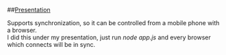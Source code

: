 ##[Presentation](http://eirikb.github.com/cloudml-master-thesis/presentation/#landing)


Supports synchronization, so it can be controlled from a mobile phone with a browser.  
I did this under my presentation, just run _node app.js_ and every browser which connects will be in sync.
